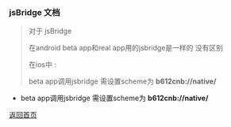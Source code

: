### jsBridge 文档

>
>
> 对于 jsBridge
>
> 在android beta app和real app用的jsbridge是一样的 没有区别
>
> 在ios中 :
>
> beta app调用jsbridge 需设置scheme为 **b612cnb://native/** 
*   beta app调用jsbridge 需设置scheme为 **b612cnb://native/**


[返回首页](./index.md)


